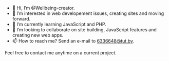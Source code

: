 - 👋 Hi, I’m @Wellbeing-creator.
- 👀 I’m interested in web developement issues, creating sites and moving forward.
- 🌱 I’m currently learning JavaScript and PHP.
- 💞️ I’m looking to collaborate on site building, JavaScript features and creating new web apps.
- 📫 How to reach me? Send an e-mail to 6336648@tut.by. 

Feel free to contact me anytime on a current project.
